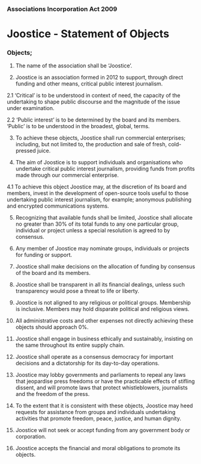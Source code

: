 ### Associations Incorporation Act 2009

# Joostice - Statement of Objects

### Objects;

1. The name of the association shall be ‘Joostice’.

2. Joostice is an association formed in 2012 to support, through direct funding and other means, critical public interest journalism.

2.1 ‘Critical’ is to be understood in context of need, the capacity of the undertaking to shape public discourse and the magnitude of the issue under examination.

2.2 ‘Public interest’ is to be determined by the board and its members. ‘Public’ is to be understood in the broadest, global, terms.

3. To achieve these objects, Joostice shall run commercial enterprises; including, but not limited to, the production and sale of fresh, cold-pressed juice.

4. The aim of Joostice is to support individuals and organisations who undertake critical public interest journalism, providing funds from profits made through our commercial enterprise.

4.1 To achieve this object Joostice may, at the discretion of its board and members, invest in the development of open-source tools useful to those undertaking public interest journalism, for example; anonymous publishing and encrypted communications systems.

5. Recognizing that available funds shall be limited, Joostice shall allocate no greater than 30% of its total funds to any one particular group, individual or project unless a special resolution is agreed to by consensus.

6. Any member of Joostice may nominate groups, individuals or projects for funding or support.

7. Joostice shall make decisions on the allocation of funding by consensus of the board and its members.

8. Joostice shall be transparent in all its financial dealings, unless such transparency would pose a threat to life or liberty.

9. Joostice is not aligned to any religious or political groups. Membership is inclusive. Members may hold disparate political and religious views.

10. All administrative costs and other expenses not directly achieving these objects should approach 0%.

11. Joostice shall engage in business ethically and sustainably, insisting on the same throughout its entire supply chain.

12. Joostice shall operate as a consensus democracy for important decisions and a dictatorship for its day-to-day operations.

13. Joostice may lobby governments and parliaments to repeal any laws that jeopardise press freedoms or have the practicable effects of stifling dissent, and will promote laws that protect whistleblowers, journalists and the freedom of the press.

14. To the extent that it is consistent with these objects, Joostice may heed requests for assistance from groups and individuals undertaking activities that promote freedom, peace, justice, and human dignity.

15. Joostice will not seek or accept funding from any government body or corporation.

16. Joostice accepts the financial and moral obligations to promote its objects.